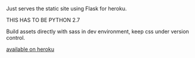 Just serves the static site using Flask for heroku.

THIS HAS TO BE PYTHON 2.7

Build assets directly with sass in dev environment, keep css under version control.

[available on heroku](https://tranquil-reef-63239.herokuapp.com/)


